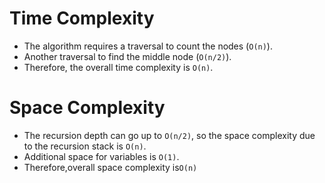 
# Time Complexity

- The algorithm requires a traversal to count the nodes (`O(n)`).
- Another traversal to find the middle node (`O(n/2)`).
- Therefore, the overall time complexity is `O(n)`.

# Space Complexity

- The recursion depth can go up to `O(n/2)`, so the space complexity due to the recursion stack is `O(n)`.
- Additional space for variables is `O(1)`.
- Therefore,overall space complexity is`O(n)`
